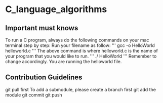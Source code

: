 # C_language_algorithms

## Important must knows 
To run a C program, always do the following commands on your mac terminal step by step: 
Run your filename as follow:
''' gcc -o HelloWorld helloworld.c '''
The above command is where helloworld.c is the name of your program that you would like to run.
''' ./ HelloWorld '''
Remember to change accordingly. You are running the helloworld file.


## Contribution Guidelines
git pull first
To add a submodule, please create a branch first 
git add the module
git commit 
git push 
